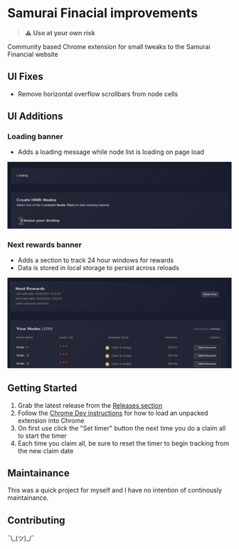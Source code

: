 # Samurai Finacial improvements

> ⚠️ **Use at your own risk**

Community based Chrome extension for small tweaks to the Samurai Financial website

## UI Fixes

- Remove horizontal overflow scrollbars from node cells

## UI Additions

### Loading banner

- Adds a loading message while node list is loading on page load

![screenshot-2](./screenshot-2.png)

### Next rewards banner

- Adds a section to track 24 hour windows for rewards
- Data is stored in local storage to persist across reloads

![screenshot-1](./screenshot-1.png)

## Getting Started

1. Grab the latest release from the [Releases section](https://github.com/theothergothamdev/samurai-financial-chrome-ext/releases)
1. Follow the [Chrome Dev instructions](https://developer.chrome.com/docs/extensions/mv3/getstarted/#unpacked) for how to load an unpacked extension into Chrome
1. On first use click the "Set timer" button the next time you do a claim all to start the timer
1. Each time you claim all, be sure to reset the timer to begin tracking from the new claim date

## Maintainance

This was a quick project for myself and I have no intention of continously maintainance.

## Contributing

¯\\\_(ツ)\_/¯
